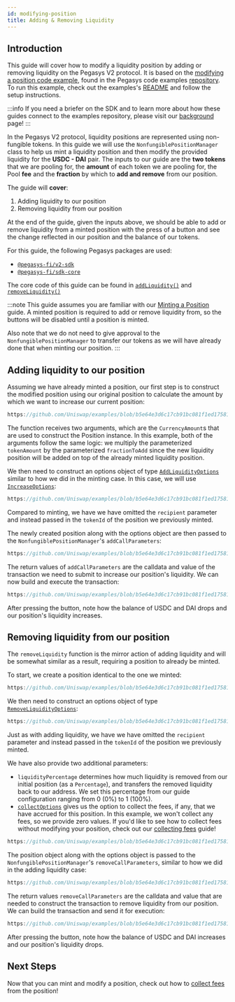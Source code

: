```yaml
---
id: modifying-position
title: Adding & Removing Liquidity
---
```


## Introduction

This guide will cover how to modify a liquidity position by adding or removing liquidity on the Pegasys V2 protocol. It is based on the [modifying a position code example](https://github.com/Uniswap/examples/tree/main/v2-sdk/modifying-position), found in the Pegasys code examples [repository](https://github.com/Uniswap/examples). To run this example, check out the examples's [README](https://github.com/Uniswap/examples/blob/main/v2-sdk/modifying-position/README.md) and follow the setup instructions.

:::info
If you need a briefer on the SDK and to learn more about how these guides connect to the examples repository, please visit our [background](../01-background.md) page!
:::

In the Pegasys V2 protocol, liquidity positions are represented using non-fungible tokens. In this guide we will use the `NonfungiblePositionManager` class to help us mint a liquidity position and then modify the provided liquidity for the  **USDC - DAI** pair. The inputs to our guide are the **two tokens** that we are pooling for, the **amount** of each token we are pooling for, the Pool **fee** and the **fraction** by which to **add and remove** from our position.

The guide will **cover**:

1. Adding liquidity to our position
2. Removing liquidity from our position

At the end of the guide, given the inputs above, we should be able to add or remove liquidity from a minted position with the press of a button and see the change reflected in our position and the balance of our tokens.

For this guide, the following Pegasys packages are used:

- [`@pegasys-fi/v2-sdk`](https://www.npmjs.com/package/@pollum-io/v2-sdk)
- [`@pegasys-fi/sdk-core`](https://www.npmjs.com/package/@pollum-io/sdk-core)

The core code of this guide can be found in [`addLiquidity()`](https://github.com/Uniswap/examples/blob/d34a53412dbf905802da2249391788a225719bb8/v2-sdk/modifying-position/src/example/Example.tsx#L33) and [`removeLiquidity()`](https://github.com/Uniswap/examples/blob/733d586070afe2c8cceb35d557a77eac7a19a656/v2-sdk/modifying-position/src/example/Example.tsx#L83)

:::note
This guide assumes you are familiar with our [Minting a Position](./01-minting-position.md) guide. A minted position is required to add or remove liquidity from, so the buttons will be disabled until a position is minted.

Also note that we do not need to give approval to the `NonfungiblePositionManager` to transfer our tokens as we will have already done that when minting our position.
:::

## Adding liquidity to our position

Assuming we have already minted a position, our first step is to construct the modified position using our original position to calculate the amount by which we want to increase our current position:

```typescript reference title="Creating the Position" referenceLinkText="View on Github" customStyling
https://github.com/Uniswap/examples/blob/b5e64e3d6c17cb91bc081f1ed17581bbf22024bc/v2-sdk/modifying-position/src/libs/liquidity.ts#L46-L61
```

The function receives two arguments, which are the `CurrencyAmount`s that are used to construct the Position instance. In this example, both of the arguments follow the same logic: we multiply the parameterized `tokenAmount` by the parameterized `fractionToAdd` since the new liquidity position will be added on top of the already minted liquidity position.

We then need to construct an options object of type [`AddLiquidityOptions`](https://github.com/Pegasys/v2-sdk/blob/08a7c050cba00377843497030f502c05982b1c43/src/nonfungiblePositionManager.ts#L77) similar to how we did in the minting case. In this case, we will use [`IncreaseOptions`](https://github.com/Pegasys/v2-sdk/blob/08a7c050cba00377843497030f502c05982b1c43/src/nonfungiblePositionManager.ts#L75):

```typescript reference title="Constructing the options object" referenceLinkText="View on Github" customStyling
https://github.com/Uniswap/examples/blob/b5e64e3d6c17cb91bc081f1ed17581bbf22024bc/v2-sdk/modifying-position/src/libs/liquidity.ts#L63-L67
```

Compared to minting, we have we have omitted the `recipient` parameter and instead passed in the `tokenId` of the position we previously minted.

The newly created position along with the options object are then passed to the `NonfungiblePositionManager`'s `addCallParameters`:

```typescript reference title="Passing the position and options object to addCallParameters" referenceLinkText="View on Github" customStyling
https://github.com/Uniswap/examples/blob/b5e64e3d6c17cb91bc081f1ed17581bbf22024bc/v2-sdk/modifying-position/src/libs/liquidity.ts#L70-L73
```

The return values of `addCallParameters` are the calldata and value of the transaction we need to submit to increase our position's liquidity. We can now build and execute the transaction:

```typescript reference title="Building and submitting the transaction" referenceLinkText="View on Github" customStyling
https://github.com/Uniswap/examples/blob/b5e64e3d6c17cb91bc081f1ed17581bbf22024bc/v2-sdk/modifying-position/src/libs/liquidity.ts#L76-L85
```

After pressing the button, note how the balance of USDC and DAI drops and our position's liquidity increases.

## Removing liquidity from our position

The `removeLiquidity` function is the mirror action of adding liquidity and will be somewhat similar as a result, requiring a position to already be minted.

To start, we create a position identical to the one we minted:

```typescript reference title="Creating an identical position as minting" referenceLinkText="View on Github" customStyling
https://github.com/Uniswap/examples/blob/b5e64e3d6c17cb91bc081f1ed17581bbf22024bc/v2-sdk/modifying-position/src/libs/liquidity.ts#L97-L112
```

We then need to construct an options object of type [`RemoveLiquidityOptions`](https://github.com/Pegasys/v2-sdk/blob/08a7c050cba00377843497030f502c05982b1c43/src/nonfungiblePositionManager.ts#L138):

```typescript reference title="Constructing the options object" referenceLinkText="View on Github" customStyling
https://github.com/Uniswap/examples/blob/b5e64e3d6c17cb91bc081f1ed17581bbf22024bc/v2-sdk/modifying-position/src/libs/liquidity.ts#L126-L133
```

Just as with adding liquidity, we have we have omitted the `recipient` parameter and instead passed in the `tokenId` of the position we previously minted.

We have also provide two additional parameters:

- `liquidityPercentage` determines how much liquidity is removed from our initial position (as a `Percentage`), and transfers the removed liquidity back to our address. We set this percentage from our guide configuration ranging from 0 (0%) to 1 (100%).
- [`collectOptions`](https://github.com/Pegasys/v2-sdk/blob/08a7c050cba00377843497030f502c05982b1c43/src/nonfungiblePositionManager.ts#L105) gives us the option to collect the fees, if any, that we have accrued for this position. In this example, we won't collect any fees, so we provide zero values. If you'd like to see how to collect fees without modifying your position, check out our [collecting fees](./03-collecting-fees.md) guide!

```typescript reference title="Constructing the collect options object" referenceLinkText="View on Github" customStyling
https://github.com/Uniswap/examples/blob/b5e64e3d6c17cb91bc081f1ed17581bbf22024bc/v2-sdk/modifying-position/src/libs/liquidity.ts#L114-L124
```

The position object along with the options object is passed to the `NonfungiblePositionManager`'s `removeCallParameters`, similar to how we did in the adding liquidity case:

```typescript reference title="Getting the calldata and value for the transaction" referenceLinkText="View on Github" customStyling
https://github.com/Uniswap/examples/blob/b5e64e3d6c17cb91bc081f1ed17581bbf22024bc/v2-sdk/modifying-position/src/libs/liquidity.ts#L135-L138
```

The return values `removeCallParameters` are the calldata and value that are needed to construct the transaction to remove liquidity from our position. We can build the transaction and send it for execution:

```typescript reference title="Building and submitting the transaction" referenceLinkText="View on Github" customStyling
https://github.com/Uniswap/examples/blob/b5e64e3d6c17cb91bc081f1ed17581bbf22024bc/v2-sdk/modifying-position/src/libs/liquidity.ts#L141-L150
```

After pressing the button, note how the balance of USDC and DAI increases and our position's liquidity drops.

## Next Steps

Now that you can mint and modify a position, check out how to [collect fees](./03-collecting-fees.md) from the position!
